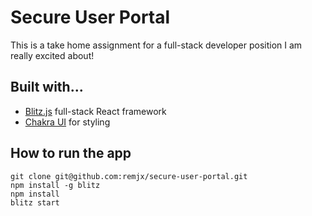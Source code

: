# Secure User Portal

This is a take home assignment for a full-stack developer position I am really excited about!

## Built with...

- [Blitz.js](https://blitzjs.com/) full-stack React framework
- [Chakra UI](https://chakra-ui.com/) for styling

## How to run the app

```
git clone git@github.com:remjx/secure-user-portal.git
npm install -g blitz
npm install
blitz start
```
